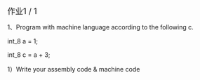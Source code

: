 <font size="4">  作业1 / 1  </font><br /> 

1、Program with machine language according to the following c.

int_8 a = 1;

int_8 c = a + 3;

1）Write your assembly code & machine code

&emsp;&emsp;